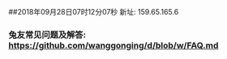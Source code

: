 ##2018年09月28日07时12分07秒 新址: 159.65.165.6
### 兔友常见问题及解答: https://github.com/wanggonging/d/blob/w/FAQ.md
